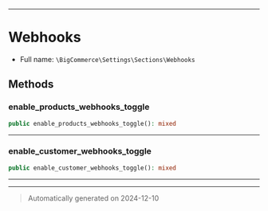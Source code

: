 ***

# Webhooks





* Full name: `\BigCommerce\Settings\Sections\Webhooks`




## Methods


### enable_products_webhooks_toggle



```php
public enable_products_webhooks_toggle(): mixed
```












***

### enable_customer_webhooks_toggle



```php
public enable_customer_webhooks_toggle(): mixed
```












***

***
> Automatically generated on 2024-12-10

